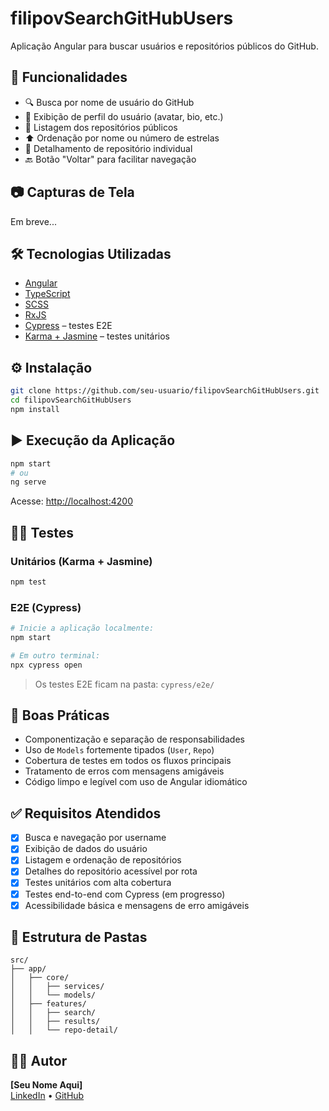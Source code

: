 # filipovSearchGitHubUsers

Aplicação Angular para buscar usuários e repositórios públicos do GitHub.

## 🚀 Funcionalidades

- 🔍 Busca por nome de usuário do GitHub
- 👤 Exibição de perfil do usuário (avatar, bio, etc.)
- 📆 Listagem dos repositórios públicos
- ⬆️ Ordenação por nome ou número de estrelas
- 📄 Detalhamento de repositório individual
- 🔙 Botão "Voltar" para facilitar navegação

## 📷 Capturas de Tela

Em breve...

## 🛠️ Tecnologias Utilizadas

- [Angular](https://angular.io/)
- [TypeScript](https://www.typescriptlang.org/)
- [SCSS](https://sass-lang.com/)
- [RxJS](https://rxjs.dev/)
- [Cypress](https://www.cypress.io/) – testes E2E
- [Karma + Jasmine](https://karma-runner.github.io/latest/index.html) – testes unitários

## ⚙️ Instalação

```bash
git clone https://github.com/seu-usuario/filipovSearchGitHubUsers.git
cd filipovSearchGitHubUsers
npm install
```

## ▶️ Execução da Aplicação

```bash
npm start
# ou
ng serve
```

Acesse: [http://localhost:4200](http://localhost:4200)

## 🧚‍♂️ Testes

### Unitários (Karma + Jasmine)

```bash
npm test
```

### E2E (Cypress)

```bash
# Inicie a aplicação localmente:
npm start

# Em outro terminal:
npx cypress open
```

> Os testes E2E ficam na pasta: `cypress/e2e/`

## 🧼 Boas Práticas

- Componentização e separação de responsabilidades
- Uso de `Models` fortemente tipados (`User`, `Repo`)
- Cobertura de testes em todos os fluxos principais
- Tratamento de erros com mensagens amigáveis
- Código limpo e legível com uso de Angular idiomático

## ✅ Requisitos Atendidos

- [x] Busca e navegação por username
- [x] Exibição de dados do usuário
- [x] Listagem e ordenação de repositórios
- [x] Detalhes do repositório acessível por rota
- [x] Testes unitários com alta cobertura
- [x] Testes end-to-end com Cypress (em progresso)
- [x] Acessibilidade básica e mensagens de erro amigáveis

## 📁 Estrutura de Pastas

```
src/
├── app/
│   ├── core/
│   │   ├── services/
│   │   └── models/
│   ├── features/
│   │   ├── search/
│   │   ├── results/
│   │   └── repo-detail/
```

## 👨‍💻 Autor

**[Seu Nome Aqui]**  
[LinkedIn](https://www.linkedin.com/in/seunome/) • [GitHub](https://github.com/seu-usuario)
